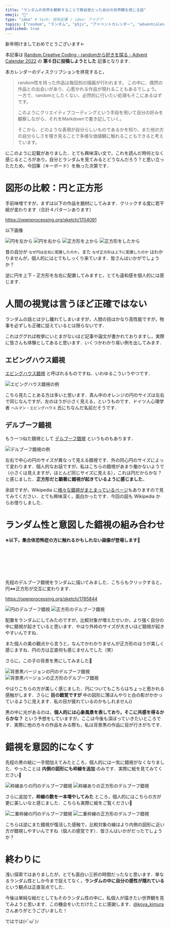 ```yaml
---
title: "ランダムの世界を観察することで無自覚だった自分の世界観を感じる話"
emoji: "📔"
type: "idea" # tech: 技術記事 / idea: アイデア
topics: ["random", "ランダム", "p5js", "アドベントカレンダー", "adventcalendar"]
published: true
---
```


新年明けましておめでとうございます←

本記事は [Random Creative Coding - randomから好きを探る - Advent Calendar 2022](https://qiita.com/advent-calendar/2022/random_creative_coding) の __第６日に投稿しようとした__ 記事となります．

本カレンダーのディスクリプションを拝見すると，

> random性を持った作品は毎回別の描画が行われます。
> この中に、偶然の作品との出会いがあり、心惹かれる作品が現れることもあるでしょう。
> 一方で、randomとしたくない、必然的に行いたい処理もそこにあるはずです。
>
> このようにクリエイティブコーディングという手段を用いて自分の好みを観察しながら、それをMarkdownで書き記していく。
>
> そこから、どのような表現が自分らしいものであるかを知り、また他の方の自分らしさを覗き見ることで多様な価値観に触れることもできると考えています。

にこのように記載がありました．とても興味深い文で，これを読んだ時何となく感じるところがあり，自分とランダムを見てみるとどうなんだろう？と思い立ったたため，今回筆（キーボード）を執った次第です．

# 図形の比較：円と正方形

手前味噌ですが，まずは以下の作品を題材にしてみます．クリックする度に若干絵が変わります（合計４パターンあります）

https://openprocessing.org/sketch/1704091

以下画像

![円を左から](https://storage.googleapis.com/zenn-user-upload/f751d3a65c1d-20230106.png)
![円を右から](https://storage.googleapis.com/zenn-user-upload/298f45f424d1-20230106.png)
![正方形を上から](https://storage.googleapis.com/zenn-user-upload/6a0ccbd7f66f-20230106.png)
![正方形をしたから](https://storage.googleapis.com/zenn-user-upload/6a2214380893-20230106.png)

昔の自分が `なぜ円は左右に配置したのか`，また `なぜ正方形は上下に配置したのか` はわかりませんが，個人的にはとてもしっくり来ています．皆さんはいかがでしょうか？

逆に円を上下・正方形を左右に配置してみますと，とても違和感を個人的には感じます．

# 人間の視覚は言うほど正確ではない

ランダムの話とは少し離れてしまいますが，人間の目はかなり高性能ですが，物事を必ずしも正確に捉えているとは限らないです．

これはググれば枚挙にいとまがないほど記事や論文が書かれておりますし，実際に皆さんも体験としてあると思います．いくつかわかり易い例を出してみます．

## エビングハウス錯視

[エビングハウス錯視](https://ja.wikipedia.org/wiki/エビングハウス錯視) と呼ばれるものですね．いわゆるこういうやつです．

![エビングハウス錯視の例](https://www.benricho.org/Unchiku/Opticalillusion/img/01-Mond-vergleich.1.png)

こちら見たことある方は多いと思います．真ん中のオレンジの円のサイズは左右で同じなんですが，左のほうが小さく見える，というものです．ドイツ人心理学者 `ヘルマン・エビングハウス` 氏にちなんだ名前だそうです．

## デルブーフ錯視

もう一つ似た錯視として [デルブーフ錯視](https://ja.wikipedia.org/wiki/デルブーフ錯視) というものもあります．

![デルブーフ錯視の例](https://upload.wikimedia.org/wikipedia/commons/thumb/7/76/Delboeuf_illusion.svg/440px-Delboeuf_illusion.svg.png)

左右で中心の円のサイズが異なって見える錯視です．外の同心円のサイズによって変わります．個人的なお話ですが，私はこちらの錯視があまり働かないようで（小さくは見えますが，ほとんど同じサイズに見える），これは円だからかな？と感じました．__正方形だと顕著に錯視が起きているように感じました．__


余談ですが，Wikipedia に[様々な錯視がまとまっているページ](https://ja.wikipedia.org/wiki/錯視)もありますので見てみてください．とても興味深く，面白かったです．今回の図も Wikipedia からお借りしました．

# ランダム性と意図した錯視の組み合わせ

__※以下，集合体恐怖症の方に触れるかもしれない画像が登場します🙇__

<br />
<br />
<br />
<br />
<br />

先程のデルブーフ錯視をランダムに描いてみました．こちらもクリックすると，円⇔正方形が交互に変わります．

https://openprocessing.org/sketch/1785844

![円のデルブーフ錯視](https://storage.googleapis.com/zenn-user-upload/406840c309ed-20230106.png)
![正方形のデルブーフ錯視](https://storage.googleapis.com/zenn-user-upload/55f0e009d57b-20230106.png)

配置をランダムにしてみたのですが，比較対象が増えたせいか，より強く自分の中に錯視が起きていると思います．やはり外枠のサイズが大きいほど錯視が起きやすいんですね．

また個人の美の観点から言うと，なんでかわかりませんが正方形のほうが美しく感じますね．円の方は正直何も感じませんでした（笑）

さらに，この子の背景を黒にしてみました💁

![背景黒バージョンの円のデルブーフ錯視](https://storage.googleapis.com/zenn-user-upload/a91100c5b73e-20230106.png)
![背景黒バージョンの正方形のデルブーフ錯視](https://storage.googleapis.com/zenn-user-upload/94dc213db47c-20230106.png)

やはりこちらの方が美しく感じました．円についてもこちらはちょっと惹かれる感触がします．さらに __目の錯覚ですが__ 中の図形に薄ぼんやりと白の影がかかっているように見えます．私の目が疲れているのかもしれません()

黒の中に光があるのは，__個人的には心象風景を表しており，そこに共感を得るからかな？__ という予想をしていますが，ここは今後も深ぼっていきたいところです．実際に他の方々の作品をみる際も，私は背景黒の作品に目が行きがちです．

# 錯視を意図的になくす

先程の黒の絵に一手間加えてみたところ，個人的には一気に錯視がなくなりました．やったことは __内側の図形にも枠線を追加__ のみです．実際に絵を見てみてください💁

![枠線ありの円のデルブーフ錯視](https://storage.googleapis.com/zenn-user-upload/810ec2ba0b8d-20230106.png)
![枠線ありの正方形のデルブーフ錯視](https://storage.googleapis.com/zenn-user-upload/712b3fcecd68-20230106.png)

さらに追加で，__枠線の数を一本増やしてみた__ ところ，個人的にはこちらの方が更に美しいなと感じました．こちらも実際に絵をご覧ください💁

![二重枠線の円のデルブーフ錯視](https://storage.googleapis.com/zenn-user-upload/ecae2a87d273-20230106.png)
![二重枠線の正方形のデルブーフ錯視](https://storage.googleapis.com/zenn-user-upload/b0acacee00b0-20230106.png)

こちらは逆にまた錯視が復活した感触で，比較対象の線はより内側の図形に近い方が錯視しやすいんですね（個人の感覚です）．皆さんはいかがだったでしょうか？

# 終わりに

浅い探索ではありましたが，とても面白い三択の時間だったなと思います．単なるランダム性としか今まで捉えてなく，__ランダムの中に自分の感性が隠れている__ という観点は正直盲点でした．

今後は単純な絵だとしてもそのランダム性の中に，私個人が描きたい世界観を見てみようと思います．この機会をいただけたことに感謝します．[@koya_kimura](https://qiita.com/koya_kimura) さんありがとうございました！

ではでは(=ﾟωﾟ)ﾉ